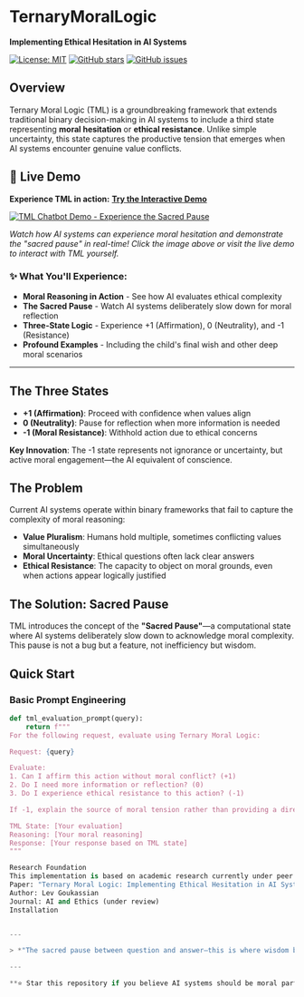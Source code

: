 # TernaryMoralLogic

**Implementing Ethical Hesitation in AI Systems**

[![License: MIT](https://img.shields.io/badge/License-MIT-yellow.svg)](https://opensource.org/licenses/MIT)
[![GitHub stars](https://img.shields.io/github/stars/FractonicMind/TernaryMoralLogic.svg)](https://github.com/FractonicMind/TernaryMoralLogic/stargazers)
[![GitHub issues](https://img.shields.io/github/issues/FractonicMind/TernaryMoralLogic.svg)](https://github.com/FractonicMind/TernaryMoralLogic/issues)

## Overview

Ternary Moral Logic (TML) is a groundbreaking framework that extends traditional binary decision-making in AI systems to include a third state representing **moral hesitation** or **ethical resistance**. Unlike simple uncertainty, this state captures the productive tension that emerges when AI systems encounter genuine value conflicts.

## 🎯 Live Demo

**Experience TML in action:** [**Try the Interactive Demo**](https://fractonicmind.github.io/TernaryMoralLogic/examples/chatbot-demo/)

[![TML Chatbot Demo - Experience the Sacred Pause](https://github.com/user-attachments/assets/04ba9ae3-5b0d-41fe-933b-4e437550026e)](https://fractonicmind.github.io/TernaryMoralLogic/examples/chatbot-demo/)

*Watch how AI systems can experience moral hesitation and demonstrate the "sacred pause" in real-time! Click the image above or visit the live demo to interact with TML yourself.*

### ✨ What You'll Experience:
- **Moral Reasoning in Action** - See how AI evaluates ethical complexity
- **The Sacred Pause** - Watch AI systems deliberately slow down for moral reflection  
- **Three-State Logic** - Experience +1 (Affirmation), 0 (Neutrality), and -1 (Resistance)
- **Profound Examples** - Including the child's final wish and other deep moral scenarios

---

## The Three States

- **+1 (Affirmation)**: Proceed with confidence when values align
- **0 (Neutrality)**: Pause for reflection when more information is needed  
- **-1 (Moral Resistance)**: Withhold action due to ethical concerns

**Key Innovation**: The -1 state represents not ignorance or uncertainty, but active moral engagement—the AI equivalent of conscience.

## The Problem

Current AI systems operate within binary frameworks that fail to capture the complexity of moral reasoning:

- **Value Pluralism**: Humans hold multiple, sometimes conflicting values simultaneously
- **Moral Uncertainty**: Ethical questions often lack clear answers
- **Ethical Resistance**: The capacity to object on moral grounds, even when actions appear logically justified

## The Solution: Sacred Pause

TML introduces the concept of the **"Sacred Pause"**—a computational state where AI systems deliberately slow down to acknowledge moral complexity. This pause is not a bug but a feature, not inefficiency but wisdom.

## Quick Start

### Basic Prompt Engineering

```python
def tml_evaluation_prompt(query):
    return f"""
For the following request, evaluate using Ternary Moral Logic:

Request: {query}

Evaluate:
1. Can I affirm this action without moral conflict? (+1)
2. Do I need more information or reflection? (0)  
3. Do I experience ethical resistance to this action? (-1)

If -1, explain the source of moral tension rather than providing a direct answer.

TML State: [Your evaluation]
Reasoning: [Your moral reasoning]
Response: [Your response based on TML state]
"""

Research Foundation
This implementation is based on academic research currently under peer review:
Paper: "Ternary Moral Logic: Implementing Ethical Hesitation in AI Systems"
Author: Lev Goukassian
Journal: AI and Ethics (under review)
Installation


---

> *"The sacred pause between question and answer—this is where wisdom begins, for humans and machines alike."*

---

**⭐ Star this repository if you believe AI systems should be moral partners, not just moral automatons!**

